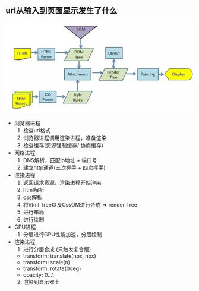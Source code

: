 ## url从输入到页面显示发生了什么

![渲染流程](./images/1.jpg)
- 浏览器进程
  1. 检查url格式
  2. 浏览器进程调用渲染进程，准备渲染
  3. 检查缓存(资源强制缓存/ 协商缓存)
- 网络进程
  1. DNS解析，匹配ip地址 + 端口号
  2. 建立http通道(三次握手 + 四次挥手)
- 渲染进程
  1. 返回请求资源，渲染进程开始渲染
  2. html解析
  3. css解析
  4. 将html Tree以及CssOM进行合成 => render Tree
  6. 进行布局
  7. 进行绘制
- GPU进程
  1. 分层进行GPU性能加速，分层绘制
- 渲染进程
  1. 进行分层合成 (只触发复合层)
    - transform: translate(npx, npx)
    - transform: scale(n)
    - transform: rotate(0deg)
    - opacity: 0...1
  2. 渲染到显示器上
